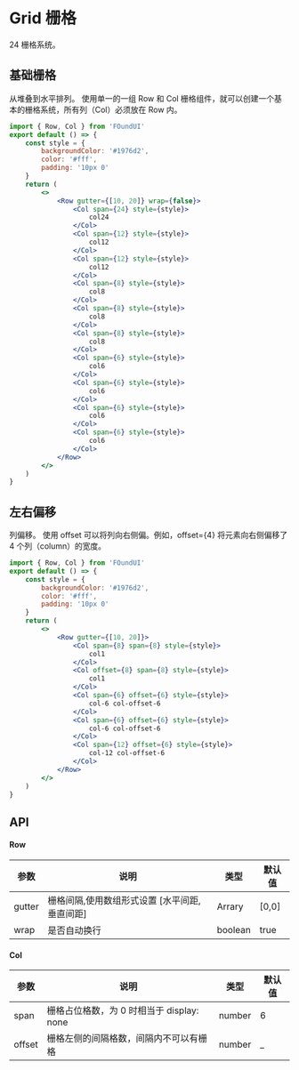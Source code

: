 # Grid 栅格

24 栅格系统。

## 基础栅格

从堆叠到水平排列。
使用单一的一组 Row 和 Col 栅格组件，就可以创建一个基本的栅格系统，所有列（Col）必须放在 Row 内。

```jsx
import { Row, Col } from 'FOundUI'
export default () => {
    const style = {
        backgroundColor: '#1976d2',
        color: '#fff',
        padding: '10px 0'
    }
    return (
        <>
            <Row gutter={[10, 20]} wrap={false}>
                <Col span={24} style={style}>
                    col24
                </Col>
                <Col span={12} style={style}>
                    col12
                </Col>
                <Col span={12} style={style}>
                    col12
                </Col>
                <Col span={8} style={style}>
                    col8
                </Col>
                <Col span={8} style={style}>
                    col8
                </Col>
                <Col span={8} style={style}>
                    col8
                </Col>
                <Col span={6} style={style}>
                    col6
                </Col>
                <Col span={6} style={style}>
                    col6
                </Col>
                <Col span={6} style={style}>
                    col6
                </Col>
                <Col span={6} style={style}>
                    col6
                </Col>
            </Row>
        </>
    )
}
```

## 左右偏移

列偏移。
使用 offset 可以将列向右侧偏。例如，offset={4} 将元素向右侧偏移了 4 个列（column）的宽度。

```jsx
import { Row, Col } from 'FOundUI'
export default () => {
    const style = {
        backgroundColor: '#1976d2',
        color: '#fff',
        padding: '10px 0'
    }
    return (
        <>
            <Row gutter={[10, 20]}>
                <Col span={8} span={8} style={style}>
                    col1
                </Col>
                <Col offset={8} span={8} style={style}>
                    col1
                </Col>
                <Col span={6} offset={6} style={style}>
                    col-6 col-offset-6
                </Col>
                <Col span={6} offset={6} style={style}>
                    col-6 col-offset-6
                </Col>
                <Col span={12} offset={6} style={style}>
                    col-12 col-offset-6
                </Col>
            </Row>
        </>
    )
}
```

## API

#### Row

| 参数   | 说明                                           | 类型    | 默认值 |
| ------ | ---------------------------------------------- | ------- | ------ |
| gutter | 栅格间隔,使用数组形式设置 [水平间距, 垂直间距] | Arrary  | [0,0]  |
| wrap   | 是否自动换行                                   | boolean | true   |

#### Col

| 参数   | 说明                                      | 类型   | 默认值 |
| ------ | ----------------------------------------- | ------ | ------ |
| span   | 栅格占位格数，为 0 时相当于 display: none | number | 6      |
| offset | 栅格左侧的间隔格数，间隔内不可以有栅格    | number | _     |
